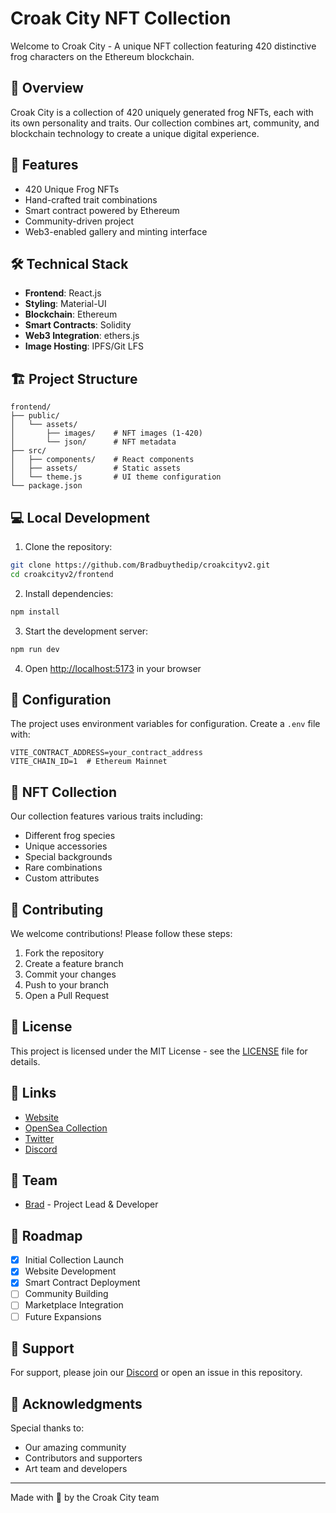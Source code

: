 # Croak City NFT Collection

Welcome to Croak City - A unique NFT collection featuring 420 distinctive frog characters on the Ethereum blockchain.

## 🌟 Overview

Croak City is a collection of 420 uniquely generated frog NFTs, each with its own personality and traits. Our collection combines art, community, and blockchain technology to create a unique digital experience.

## 🚀 Features

- 420 Unique Frog NFTs
- Hand-crafted trait combinations
- Smart contract powered by Ethereum
- Community-driven project
- Web3-enabled gallery and minting interface

## 🛠 Technical Stack

- **Frontend**: React.js
- **Styling**: Material-UI
- **Blockchain**: Ethereum
- **Smart Contracts**: Solidity
- **Web3 Integration**: ethers.js
- **Image Hosting**: IPFS/Git LFS

## 🏗 Project Structure

```
frontend/
├── public/
│   └── assets/
│       ├── images/    # NFT images (1-420)
│       └── json/      # NFT metadata
├── src/
│   ├── components/    # React components
│   ├── assets/        # Static assets
│   └── theme.js       # UI theme configuration
└── package.json
```

## 💻 Local Development

1. Clone the repository:
```bash
git clone https://github.com/Bradbuythedip/croakcityv2.git
cd croakcityv2/frontend
```

2. Install dependencies:
```bash
npm install
```

3. Start the development server:
```bash
npm run dev
```

4. Open [http://localhost:5173](http://localhost:5173) in your browser

## 🔧 Configuration

The project uses environment variables for configuration. Create a `.env` file with:

```env
VITE_CONTRACT_ADDRESS=your_contract_address
VITE_CHAIN_ID=1  # Ethereum Mainnet
```

## 🎨 NFT Collection

Our collection features various traits including:
- Different frog species
- Unique accessories
- Special backgrounds
- Rare combinations
- Custom attributes

## 🤝 Contributing

We welcome contributions! Please follow these steps:

1. Fork the repository
2. Create a feature branch
3. Commit your changes
4. Push to your branch
5. Open a Pull Request

## 📄 License

This project is licensed under the MIT License - see the [LICENSE](LICENSE) file for details.

## 🔗 Links

- [Website](https://croakcity.io)
- [OpenSea Collection](https://opensea.io/collection/croakcity)
- [Twitter](https://twitter.com/croakcity)
- [Discord](https://discord.gg/croakcity)

## 👥 Team

- [Brad](https://github.com/bradbuythedip) - Project Lead & Developer

## 💎 Roadmap

- [x] Initial Collection Launch
- [x] Website Development
- [x] Smart Contract Deployment
- [ ] Community Building
- [ ] Marketplace Integration
- [ ] Future Expansions

## 🤔 Support

For support, please join our [Discord](https://discord.gg/croakcity) or open an issue in this repository.

## 🙏 Acknowledgments

Special thanks to:
- Our amazing community
- Contributors and supporters
- Art team and developers

---

Made with 🐸 by the Croak City team